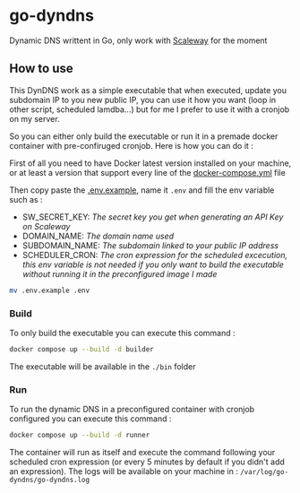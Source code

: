 # go-dyndns

Dynamic DNS writtent in Go, only work with [Scaleway](https://www.scaleway.com) for the moment

## How to use

This DynDNS work as a simple executable that when executed, update you subdomain IP to you new public IP, you can use it how you want (loop in other script, scheduled lamdba...) but for me I prefer to use it with a cronjob on my server.

So you can either only build the executable or run it in a premade docker container with pre-confiruged cronjob. Here is how you can do it :

First of all you need to have Docker latest version installed on your machine, or at least a version that support every line of the [docker-compose.yml](./docker-compose.yml) file

Then copy paste the [.env.example](./.env.example), name it `.env` and fill the env variable such as :

- SW_SECRET_KEY: *The secret key you get when generating an API Key on Scaleway*
- DOMAIN_NAME: *The domain name used*
- SUBDOMAIN_NAME: *The subdomain linked to your public IP address*
- SCHEDULER_CRON: *The cron expression for the scheduled excecution, this env variable is not needed if you only want to build the executable without running it in the preconfigured image I made*

```bash
mv .env.example .env
```

### Build

To only build the executable you can execute this command :
```bash
docker compose up --build -d builder
```

The executable will be available in the `./bin` folder

### Run

To run the dynamic DNS in a preconfigured container with cronjob configured you can execute this command :
```bash
docker compose up --build -d runner
```

The container will run as itself and execute the command following your scheduled cron expression (or every 5 minutes by default if you didn't add an expression). The logs will be available on your machine in : `/var/log/go-dyndns/go-dyndns.log`
